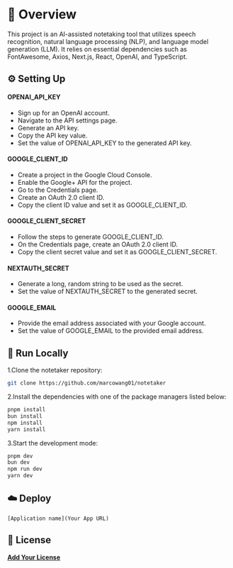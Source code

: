 # 📌 Overview

This project is an AI-assisted notetaking tool that utilizes speech recognition, natural language processing (NLP), and language model generation (LLM). It relies on essential dependencies such as FontAwesome, Axios, Next.js, React, OpenAI, and TypeScript.

## ⚙️ Setting Up

#### OPENAI_API_KEY
- Sign up for an OpenAI account.
- Navigate to the API settings page.
- Generate an API key.
- Copy the API key value.
- Set the value of OPENAI_API_KEY to the generated API key.

#### GOOGLE_CLIENT_ID
- Create a project in the Google Cloud Console.
- Enable the Google+ API for the project.
- Go to the Credentials page.
- Create an OAuth 2.0 client ID.
- Copy the client ID value and set it as GOOGLE_CLIENT_ID.

#### GOOGLE_CLIENT_SECRET
- Follow the steps to generate GOOGLE_CLIENT_ID.
- On the Credentials page, create an OAuth 2.0 client ID.
- Copy the client secret value and set it as GOOGLE_CLIENT_SECRET.

#### NEXTAUTH_SECRET
- Generate a long, random string to be used as the secret.
- Set the value of NEXTAUTH_SECRET to the generated secret.

#### GOOGLE_EMAIL
- Provide the email address associated with your Google account.
- Set the value of GOOGLE_EMAIL to the provided email address.

## 🚀 Run Locally
1.Clone the notetaker repository:
```sh
git clone https://github.com/marcowang01/notetaker
```
2.Install the dependencies with one of the package managers listed below:
```bash
pnpm install
bun install
npm install
yarn install
```
3.Start the development mode:
```bash
pnpm dev
bun dev
npm run dev
yarn dev
```

## ☁️ Deploy

`[Application name](Your App URL)`

## 📄 License

[**Add Your License**](https://choosealicense.com)

